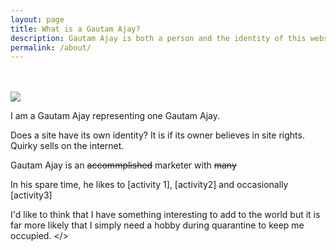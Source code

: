 ```yaml
---
layout: page
title: What is a Gautam Ajay?
description: Gautam Ajay is both a person and the identity of this website. The two may or may not be associated. 
permalink: /about/
---
```

<br>
<br>

 <img src="{{site.avatar}}" class="avatar-round"/>

I am a Gautam Ajay representing one Gautam Ajay.

Does a site have its own identity? It is if its owner believes in site rights. Quirky sells on the internet.

Gautam Ajay is an <strike>accommplished</strike> marketer with <strike>many</strike> 

In his spare time, he likes to [activity 1], [activity2] and occasionally [activity3]

I'd like to think that I have something interesting to add to the world but it is far more likely that I simply need a hobby during quarantine to keep me occupied. </>
</br>
</br>

